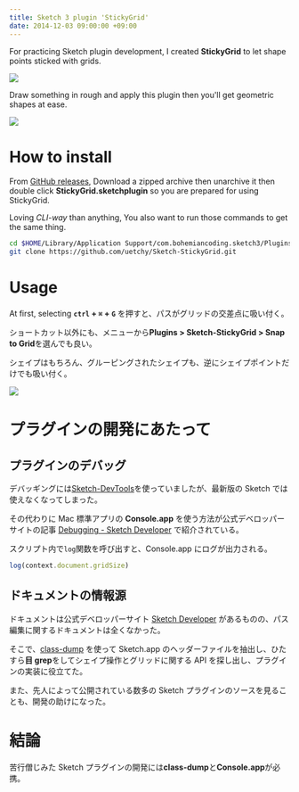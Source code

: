 ```yaml
---
title: Sketch 3 plugin 'StickyGrid'
date: 2014-12-03 09:00:00 +09:00
---
```


For practicing Sketch plugin development, I created **StickyGrid** to let shape points sticked with grids.

![](http://randompaper.co.s3.amazonaws.com/Sketch-StickyGrid/stickygrid.gif)

Draw something in rough and apply this plugin then you'll get geometric shapes at ease.

![](http://randompaper.co.s3.amazonaws.com/Sketch-StickyGrid/tf1.png)

# How to install

From [GitHub releases](https://github.com/uetchy/Sketch-StickyGrid/releases/latest), Download a zipped archive then unarchive it then double click **StickyGrid.sketchplugin** so you are prepared for using StickyGrid.

Loving _CLI-way_ than anything, You also want to run those commands to get the same thing.

```bash
cd $HOME/Library/Application Support/com.bohemiancoding.sketch3/Plugins
git clone https://github.com/uetchy/Sketch-StickyGrid.git
```

# Usage

At first, selecting **`ctrl` + `⌘` + `G`** を押すと、パスがグリッドの交差点に吸い付く。

ショートカット以外にも、メニューから**Plugins > Sketch-StickyGrid > Snap to Grid**を選んでも良い。

シェイプはもちろん、グルーピングされたシェイプも、逆にシェイプポイントだけでも吸い付く。

![](http://randompaper.co.s3.amazonaws.com/Sketch-StickyGrid/stickygrid_2.gif)

# プラグインの開発にあたって

## プラグインのデバッグ

デバッギングには[Sketch-DevTools](https://github.com/turbobabr/sketch-devtools)を使っていましたが、最新版の Sketch では使えなくなってしまった。

その代わりに Mac 標準アプリの **Console.app** を使う方法が公式デベロッパーサイトの記事 [Debugging - Sketch Developer](http://developer.sketchapp.com/code-examples/debugging/) で紹介されている。

スクリプト内で`log`関数を呼び出すと、Console.app にログが出力される。

```js
log(context.document.gridSize)
```

## ドキュメントの情報源

ドキュメントは公式デベロッパーサイト [Sketch Developer](http://developer.sketchapp.com) があるものの、パス編集に関するドキュメントは全くなかった。

そこで、[class-dump](http://stevenygard.com/projects/class-dump/) を使って Sketch.app のヘッダーファイルを抽出し、ひたすら**目 grep**をしてシェイプ操作とグリッドに関する API を探し出し、プラグインの実装に役立てた。

また、先人によって公開されている数多の Sketch プラグインのソースを見ることも、開発の助けになった。

# 結論

苦行僧じみた Sketch プラグインの開発には**class-dump**と**Console.app**が必携。
